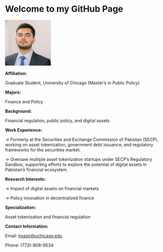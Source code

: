 # Welcome to my GitHub Page


 
![Display Picture](Display%20Picture-2.jpg)  



**Affiliation:**


Graduate Student, University of Chicago (Master’s in Public Policy)


**Majors:** 


Finance and Policy


**Background:** 


Financial regulation, public policy, and digital assets


**Work Experience:**


&rarr; Formerly at the Securities and Exchange Commission of Pakistan (SECP), working on asset tokenization, government debt issuance, and regulatory frameworks for the securities market.


&rarr; Oversaw multiple asset tokenization startups under SECP’s Regulatory Sandbox, supporting efforts to explore the potential of digital assets in Pakistan’s financial ecosystem.


**Research Interests:**


&rarr; Impact of digital assets on financial markets


&rarr; Policy innovation in decentralized finance


**Specialization:** 


Asset tokenization and financial regulation


**Contact Information:**
	

Email: hnasir@uchicago.edu


Phone: (773)-808-9534
